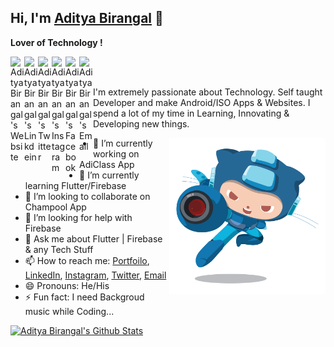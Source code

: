 ## Hi, I'm [Aditya Birangal](https://birangal.com) 👋
<b>Lover of Technology !</b>

<a href="https://birangal.com">
  <img align="left" alt="Aditya Birangal's Website" width="22px" src="https://cdn.jsdelivr.net/npm/simple-icons@v3/icons/safari.svg" />
</a>

<a href="https://linkedin.com/in/AdityaBirangal">
  <img align="left" alt="Aditya Birangal's Linkdein" width="22px" src="https://cdn.jsdelivr.net/npm/simple-icons@v3/icons/linkedin.svg" />
</a>

<a href="https://twitter.com/AdityaBirangal">
  <img align="left" alt="Aditya Birangal's Twitter" width="22px" src="https://cdn.jsdelivr.net/npm/simple-icons@v3/icons/twitter.svg" />
</a>

<a href="https://instagram.com/Aditya.Birangal">
  <img align="left" alt="Aditya Birangal's Instagram" width="22px" src="https://cdn.jsdelivr.net/npm/simple-icons@v3/icons/instagram.svg" />
</a>

<a href="https://www.facebook.com/AdityaBirangal">
  <img align="left" alt="Aditya Birangal's Facebook" width="22px" src="https://cdn.jsdelivr.net/npm/simple-icons@v3/icons/facebook.svg" />
</a>

<a href="mailto:aditya@birangal.com">
  <img align="left" alt="Aditya Birangal's Email" width="22px" src="https://cdn.jsdelivr.net/npm/simple-icons@v3/icons/gmail.svg" />
</a>

<br/>
<br/>

I'm extremely passionate about Technology.
Self taught Developer and make Android/ISO Apps & Websites.
I spend a lot of my time in Learning, Innovating & Developing new things.

<img align ="right" src = "https://github.com/AdityaBirangal/AdityaBirangal/blob/master/megacat.png" width="250" height="250">

- 🔭 I’m currently working on AdiClass App
- 🌱 I’m currently learning Flutter/Firebase
- 👯 I’m looking to collaborate on Champool App
- 🤔 I’m looking for help with Firebase
- 💬 Ask me about Flutter | Firebase & any Tech Stuff
- 📫 How to reach me: [Portfoilo](https://birangal.com), [LinkedIn](https://www.linkedin.com/in/adityabirangal), [Instagram](https://www.instagram.com/aditya.birangal), [Twitter](https://twitter.com/AdityaBirangal), [Email](mailto:aditya@birangal.com)
- 😄 Pronouns: He/His
- ⚡ Fun fact: I need Backgroud music while Coding...

[![Aditya Birangal's Github Stats](https://github-readme-stats.vercel.app/api?username=AdityaBirangal)](https://github-readme-stats.vercel.app/api?username=AdityaBirangal)
